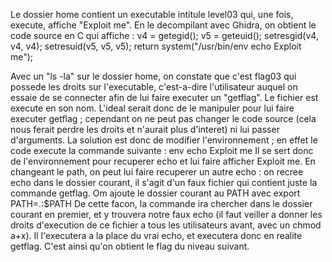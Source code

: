 Le dossier home contient un executable intitule level03 qui, une fois, execute, affiche "Exploit me".
En le decompilant avec Ghidra, on obtient le code source en C qui affiche :
  v4 = getegid();
  v5 = geteuid();
  setresgid(v4, v4, v4);
  setresuid(v5, v5, v5);
  return system("/usr/bin/env echo Exploit me");

Avec un "ls -la" sur le dossier home, on constate que c'est flag03 qui possede les droits sur l'executable, c'est-a-dire l'utilisateur auquel on essaie de se connecter afin de lui faire executer un "getflag". Le fichier est execute en son nom. L'ideal serait donc de le manipuler pour lui faire executer getflag ; cependant on ne peut pas changer le code source (cela nous ferait perdre les droits et n'aurait plus d'interet) ni lui passer d'arguments.
La solution est donc de modifier l'environnement ; en effet le code execute la commande suivante :
env echo Exploit me
Il se sert donc de l'environnement pour recuperer echo et lui faire afficher Exploit me. En changeant le path, on peut lui faire recuperer un autre echo : on recree echo dans le dossier courant, il s'agit d'un faux fichier qui contient juste la commande getflag.
Om ajoute le dossier courant au PATH avec
export PATH=.:$PATH
De cette facon, la commande ira chercher dans le dossier courant en premier, et y trouvera notre faux echo (il faut veiller a donner les droits d'execution de ce fichier a tous les utilisateurs avant, avec un chmod a+x). Il l'executera a la place du vrai echo, et executera donc en realite getflag. C'est ainsi qu'on obtient le flag du niveau suivant.
